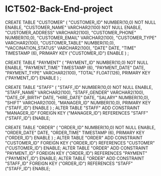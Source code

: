 # ICT502-Back-End-project

CREATE TABLE  "CUSTOMER" 
   (	"CUSTOMER_ID" NUMBER(10,0) NOT NULL ENABLE, 
	"CUSTOMER_NAME" VARCHAR2(100) NOT NULL ENABLE, 
	"CUSTOMER_ADDRESS" VARCHAR2(100), 
	"CUSTOMER_PHONE" NUMBER(10,0), 
	"CUSTOMER_EMAIL" VARCHAR2(100), 
	"CUSTOMER_TYPE" VARCHAR2(100), 
	"CUSTOMER_TABLE" NUMBER(10,0), 
	"VACCINATION_STATUS" VARCHAR2(100), 
	"DATE" DATE, 
	"TIME" TIMESTAMP (6), 
	 PRIMARY KEY ("CUSTOMER_ID") ENABLE
   ) ;
   
 CREATE TABLE  "PAYMENT" 
   (	"PAYMENT_ID" NUMBER(10,0) NOT NULL ENABLE, 
	"PAYMENT_TIME" TIMESTAMP (6), 
	"PAYMENT_DATE" DATE, 
	"PAYMENT_TYPE" VARCHAR2(100), 
	"TOTAL" FLOAT(126), 
	 PRIMARY KEY ("PAYMENT_ID") ENABLE
   ) ;

CREATE TABLE  "STAFF" 
   (	"STAFF_ID" NUMBER(10,0) NOT NULL ENABLE, 
	"STAFF_NAME" VARCHAR2(100), 
	"STAFF_GENDER" VARCHAR2(100), 
	"DATE_OF_BIRTH" DATE, 
	"HIRE_DATE" DATE, 
	"SALARY" NUMBER(10,0), 
	"SHIFT" VARCHAR2(100), 
	"MANAGER_ID" NUMBER(10,0), 
	 PRIMARY KEY ("STAFF_ID") ENABLE
   ) ;
   ALTER TABLE  "STAFF" ADD CONSTRAINT "MANAGER_ID" FOREIGN KEY ("MANAGER_ID")
	  REFERENCES  "STAFF" ("STAFF_ID") ENABLE;
    
CREATE TABLE  "ORDER" 
   (	"ORDER_ID" NUMBER(10,0) NOT NULL ENABLE, 
	"ORDER_DATE" DATE, 
	"ORDER_TIME" TIMESTAMP (6), 
	 PRIMARY KEY ("ORDER_ID") ENABLE
   ) ;
   ALTER TABLE  "ORDER" ADD CONSTRAINT "CUSTOMER_ID" FOREIGN KEY ("ORDER_ID")
	  REFERENCES  "CUSTOMER" ("CUSTOMER_ID") ENABLE;
   ALTER TABLE  "ORDER" ADD CONSTRAINT "PAYMENT_ID" FOREIGN KEY ("ORDER_ID")
	  REFERENCES  "PAYMENT" ("PAYMENT_ID") ENABLE;
   ALTER TABLE  "ORDER" ADD CONSTRAINT "STAFF_ID" FOREIGN KEY ("ORDER_ID")
	  REFERENCES  "STAFF" ("STAFF_ID") ENABLE;
